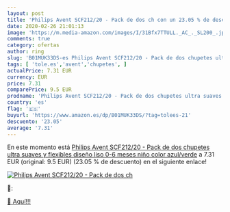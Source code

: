 ```yaml
---
layout: post
title: 'Philips Avent SCF212/20 - Pack de dos ch con un 23.05 % de descuento'
date: 2020-02-26 21:01:13
image: 'https://m.media-amazon.com/images/I/31Bfx7TTULL._AC_._SL200_.jpg'
comments: true
category: ofertas
author: ring
slug: 'B01MUK33DS-es Philips Avent SCF212/20 - Pack de dos chupetes ultra...'
tags: [ 'tole.es','avent','chupetes', ]
actualPrice: 7.31 EUR
currency: EUR
price: 7.31
comparePrice: 9.5 EUR
prodname: 'Philips Avent SCF212/20 - Pack de dos chupetes ultra suaves y flexibles  diseño liso  0-6 meses  niño  color azul/verde'
country: 'es'
flag: '🇪🇸'
buyurl: 'https://www.amazon.es/dp/B01MUK33DS/?tag=tolees-21'
descuento: '23.05'
average: '7.31'
---
```


En este momento está [Philips Avent SCF212/20 - Pack de dos chupetes ultra suaves y flexibles  diseño liso  0-6 meses  niño  color azul/verde](https://www.amazon.es/dp/B01MUK33DS/?tag=tolees-21) a 7.31 EUR (original: 9.5 EUR) (23.05 %  de descuento) en el siguiente enlace!

[![Philips Avent SCF212/20 - Pack de dos ch](https://m.media-amazon.com/images/I/31Bfx7TTULL._AC_._SL200_.jpg)](https://www.amazon.es/dp/B01MUK33DS/?tag=tolees-21)

🔎:


[🛒 Aquí!!!](https://www.amazon.es/dp/B01MUK33DS/?tag=tolees-21)
